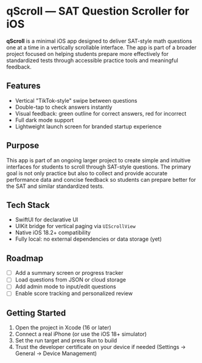 # qScroll — SAT Question Scroller for iOS

**qScroll** is a minimal iOS app designed to deliver SAT-style math questions one at a time in a vertically scrollable interface. The app is part of a broader project focused on helping students prepare more effectively for standardized tests through accessible practice tools and meaningful feedback.

## Features

- Vertical "TikTok-style" swipe between questions  
- Double-tap to check answers instantly  
- Visual feedback: green outline for correct answers, red for incorrect  
- Full dark mode support  
- Lightweight launch screen for branded startup experience  

## Purpose

This app is part of an ongoing larger project to create simple and intuitive interfaces for students to scroll through SAT-style questions. The primary goal is not only practice but also to collect and provide accurate performance data and concise feedback so students can prepare better for the SAT and similar standardized tests.

## Tech Stack

- SwiftUI for declarative UI
- UIKit bridge for vertical paging via `UIScrollView`
- Native iOS 18.2+ compatibility
- Fully local: no external dependencies or data storage (yet)

## Roadmap

- [ ] Add a summary screen or progress tracker  
- [ ] Load questions from JSON or cloud storage  
- [ ] Add admin mode to input/edit questions  
- [ ] Enable score tracking and personalized review

## Getting Started

1. Open the project in Xcode (16 or later)
2. Connect a real iPhone (or use the iOS 18+ simulator)
3. Set the run target and press Run to build
4. Trust the developer certificate on your device if needed (Settings → General → Device Management)

